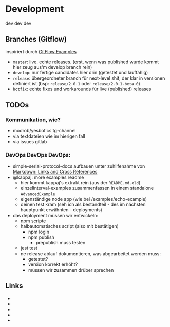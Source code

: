 # Development
dev dev dev

## Branches (Gitflow) 
inspiriert durch [GitFlow Examples]
* `master`: live. echte releases. (erst, wenn was published wurde kommt hier zeug aus'm 
develop branch rein)
* `develop`: nur fertige candidates hier drin (getestet und lauffähig)
* `release`: übergeordneter branch für next-level shit, der klar in versionen 
definiert ist (bsp: `release/2.0.1` oder `release/2.0.1-beta.0`)
* `hotfix`: echte fixes und workarounds für live (published) releases

## TODOs
### Kommunikation, wie?
* modrob/yesbotics tg-channel
* via textdateien wie im hierigen fall
* via issues gitlab

### DevOps DevOps DevOps: 
* simple-serial-protocol-docs aufbauen unter zuhilfenahme von [Markdown: Links and Cross References]
* @kappaj: more examples readme
    * hier kommt kappaj's extrakt rein (aus der `README.md.old`) 
    * einzelinterval-examples zusammenfassen in einem standalone `AdvancedExample`
    * eigenständige node app (wie bei /examples/echo-example)
    * deinen test kram (seh ich als bestandteil - des im nächsten hauptpunkt erwähnten - deployments)
* das deployment müssen wir entwickeln:
    * npm scripte 
    * halbautomatisches script (also mit bestätigen)
        * npm login
        * npm publish
            * prepublish muss testen
    * jest test
    * ne release ablauf dokumentieren, was abgearbeitet werden muss:
        * getestet?
        * version korrekt erhöht?
        * müssen wir zusammen drüber sprechen

## Links
* [GitFlow Examples]:https://gitversion.readthedocs.io/en/latest/git-branching-strategies/gitflow-examples
* [Markdown-Cheatsheet#links]:https://github.com/adam-p/markdown-here/wiki/Markdown-Cheatsheet#links
* [Markdown: Links and Cross References]:https://dotnet.github.io/docfx/tutorial/links_and_cross_references.html
* [Publishing a beta or alpha version to NPM]:https://medium.com/@kevinkreuzer/publishing-a-beta-or-alpha-version-to-npm-46035b630dd7
* [Have `npm version` not prepend “v” to the git tag]:https://stackoverflow.com/questions/37788907/have-npm-version-not-prepend-v-to-the-git-tag
